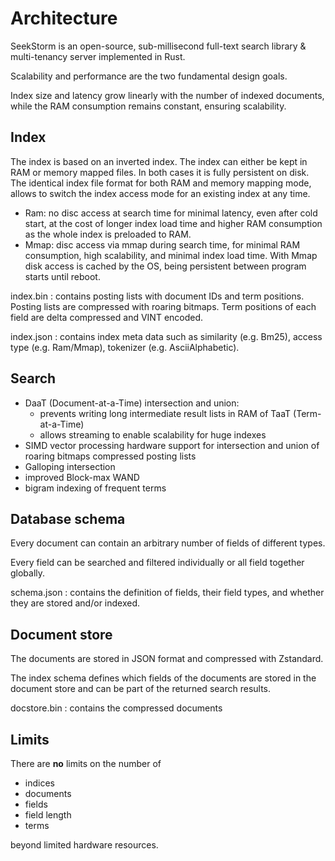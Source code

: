 # Architecture

SeekStorm is an open-source, sub-millisecond full-text search library & multi-tenancy server implemented in Rust.

Scalability and performance are the two fundamental design goals.

Index size and latency grow linearly with the number of indexed documents, while the RAM consumption remains constant, ensuring scalability.

## Index

The index is based on an inverted index. The index can either be kept in RAM or memory mapped files. In both cases it is fully persistent on disk.
The identical index file format for both RAM and memory mapping mode, allows to switch the index access mode for an existing index at any time.
* Ram: no disc access at search time for minimal latency, even after cold start, at the cost of longer index load time and higher RAM consumption as the whole index is preloaded to RAM.
* Mmap: disc access via mmap during search time, for minimal RAM consumption, high scalability, and minimal index load time. With Mmap disk access is cached by the OS, being persistent between program starts until reboot.

index.bin : contains posting lists with document IDs and term positions. Posting lists are compressed with roaring bitmaps. Term positions of each field are delta compressed and VINT encoded.

index.json : contains index meta data such as similarity (e.g. Bm25), access type (e.g. Ram/Mmap), tokenizer (e.g. AsciiAlphabetic).

## Search

* DaaT (Document-at-a-Time) intersection and union: 
  + prevents writing long intermediate result lists in RAM of TaaT (Term-at-a-Time)
  + allows streaming to enable scalability for huge indexes
* SIMD vector processing hardware support for intersection and union of roaring bitmaps compressed posting lists
* Galloping intersection
* improved Block-max WAND
* bigram indexing of frequent terms

## Database schema

Every document can contain an arbitrary number of fields of different types.

Every field can be searched and filtered individually or all field together globally.

schema.json : contains the definition of fields, their field types, and whether they are stored and/or indexed.

## Document store

The documents are stored in JSON format and compressed with Zstandard.

The index schema defines which fields of the documents are stored in the document store and can be part of the returned search results.

docstore.bin : contains the compressed documents

## Limits

There are **no** limits on the number of 
* indices
* documents
* fields
* field length
* terms

beyond limited hardware resources.
